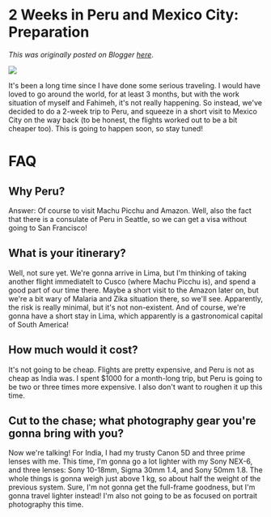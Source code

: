 # 2 Weeks in Peru and Mexico City: Preparation

*This was originally posted on Blogger [here](https://photopensieve.blogspot.com/2017/08/2-weeks-in-peru-and-mexico-city.html)*.

![](https://media.nomadicmatt.com/travelguides2016/peru.jpg)

It's been a long time since I have done some serious traveling. I would have loved to go around the world, for at least 3 months, but with the work situation of myself and Fahimeh, it's not really happening. So instead, we've decided to do a 2-week trip to Peru, and squeeze in a short visit to Mexico City on the way back (to be honest, the flights worked out to be a bit cheaper too). This is going to happen soon, so stay tuned!


# FAQ

## Why Peru?

Answer: Of course to visit Machu Picchu and Amazon. Well, also the fact that there is a consulate of Peru in Seattle, so we can get a visa without going to San Francisco!


## What is your itinerary?

Well, not sure yet. We're gonna arrive in Lima, but I'm thinking of taking another flight immediatelt to Cusco (where Machu Picchu is), and spend a good part of our time there. Maybe a short visit to the Amazon later on, but we're a bit wary of Malaria and Zika situation there, so we'll see. Apparently, the risk is really minimal, but it's not non-existent. And of course, we're gonna have a short stay in Lima, which apparently is a gastronomical capital of South America!


## How much would it cost?

It's not going to be cheap. Flights are pretty expensive, and Peru is not as cheap as India was. I spent \$1000 for a month-long trip, but Peru is going to be two or three times more expensive. I also don't want to roughen it up this time.


## Cut to the chase; what photography gear you're gonna bring with you?

Now we're talking! For India, I had my trusty Canon 5D and three prime lenses with me. This time, I'm gonna go a lot lighter with my Sony NEX-6, and three lenses: Sony 10-18mm, Sigma 30mm 1.4, and Sony 50mm 1.8. The whole things is gonna weigh just above 1 kg, so about half the weight of the previous system. Sure, I'm not gonna get the full-frame goodness, but I'm gonna travel lighter instead! I'm also not going to be as focused on portrait photography this time.